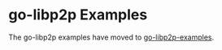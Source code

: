 # go-libp2p Examples

The go-libp2p examples have moved to [go-libp2p-examples](https://github.com/libp2p/go-libp2p-examples).
